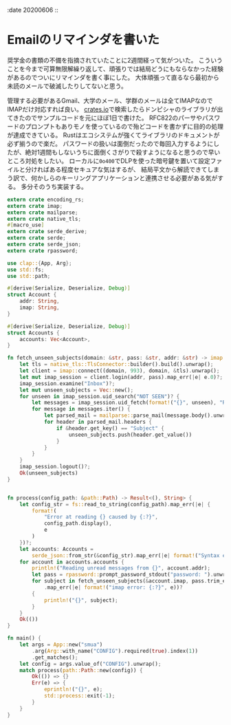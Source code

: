 :date 20200606
::

# Emailのリマインダを書いた

奨学金の書類の不備を指摘されていたことに2週間経って気がついた。
こういうことを今まで可算無限解繰り返して、頑張りでは結局どうにもならなかった経験があるのでついにリマインダを書く事にした。
大体頑張って直るなら最初から未読のメールで破滅したりしてないと思う。

管理する必要があるGmail、大学のメール、学群のメールは全てIMAPなのでIMAPだけ対応すれば良い。
[crates.io](https://crates.io)で検索したらドンピシャのライブラリが出てきたのでサンプルコードを元にほぼ1日で書けた。
RFC822のパーサやパスワードのプロンプトもありモノを使っているので殆どコードを書かずに目的の処理が達成できている。
Rustはエコシステムが強くてライブラリのドキュメントが必ず揃うので楽だ。
パスワードの扱いは面倒だったので毎回入力するようにしたが、絶対1週間もしないうちに面倒くさがり<C-c>で殺すようになると思うので早いところ対処をしたい。
ローカルに`0o400`でDLPを使った暗号鍵を置いて設定ファイルと分ければある程度セキュアな気はするが、
結局平文から解読できてしまう訳で、何かしらのキーリングアプリケーションと連携させる必要がある気がする。
多分そのうち実装する。

```rs
extern crate encoding_rs;
extern crate imap;
extern crate mailparse;
extern crate native_tls;
#[macro_use]
extern crate serde_derive;
extern crate serde;
extern crate serde_json;
extern crate rpassword;

use clap::{App, Arg};
use std::fs;
use std::path;

#[derive(Serialize, Deserialize, Debug)]
struct Account {
    addr: String,
    imap: String,
}

#[derive(Serialize, Deserialize, Debug)]
struct Accounts {
    accounts: Vec<Account>,
}

fn fetch_unseen_subjects(domain: &str, pass: &str, addr: &str) -> imap::error::Result<Vec<String>> {
    let tls = native_tls::TlsConnector::builder().build().unwrap();
    let client = imap::connect((domain, 993), domain, &tls).unwrap();
    let mut imap_session = client.login(addr, pass).map_err(|e| e.0)?;
    imap_session.examine("Inbox")?;
    let mut unseen_subjects = Vec::new();
    for unseen in imap_session.uid_search("NOT SEEN")? {
        let messages = imap_session.uid_fetch(format!("{}", unseen), "RFC822")?;
        for message in messages.iter() {
            let parsed_mail = mailparse::parse_mail(message.body().unwrap()).unwrap();
            for header in parsed_mail.headers {
                if &header.get_key() == "Subject" {
                    unseen_subjects.push(header.get_value())
                }
            }
        }
    }
    imap_session.logout()?;
    Ok(unseen_subjects)
}


fn process(config_path: &path::Path) -> Result<(), String> {
    let config_str = fs::read_to_string(config_path).map_err(|e| {
        format!(
            "Error at reading {} caused by {:?}",
            config_path.display(),
            e
        )
    })?;
    let accounts: Accounts =
        serde_json::from_str(&config_str).map_err(|e| format!("Syntax error {:?}", e))?;
    for account in accounts.accounts {
        println!("Reading unread messages from {}", account.addr);
        let pass = rpassword::prompt_password_stdout("password: ").unwrap();
        for subject in fetch_unseen_subjects(&account.imap, pass.trim_end_matches("\n"), &account.addr)
            .map_err(|e| format!("imap error: {:?}", e))?
        {
            println!("{}", subject);
        }
    }
    Ok(())
}

fn main() {
    let args = App::new("smua")
        .arg(Arg::with_name("CONFIG").required(true).index(1))
        .get_matches();
    let config = args.value_of("CONFIG").unwrap();
    match process(path::Path::new(config)) {
        Ok(()) => {}
        Err(e) => {
            eprintln!("{}", e);
            std::process::exit(-1);
        }
    }
}
```
